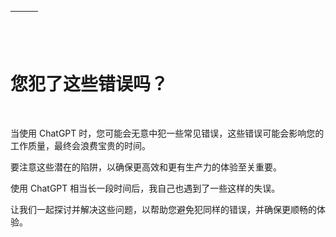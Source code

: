 | ![图片](img/chapter_title_corner_decoration_left.png) |  | ![图片](img/chapter_title_corner_decoration_right.png) |
| --- | --- | --- |

![图片](img/chapter_title_above.png)

# 您犯了这些错误吗？

![图片](img/chapter_title_below.png)

当使用 ChatGPT 时，您可能会无意中犯一些常见错误，这些错误可能会影响您的工作质量，最终会浪费宝贵的时间。

要注意这些潜在的陷阱，以确保更高效和更有生产力的体验至关重要。

使用 ChatGPT 相当长一段时间后，我自己也遇到了一些这样的失误。

让我们一起探讨并解决这些问题，以帮助您避免犯同样的错误，并确保更顺畅的体验。
